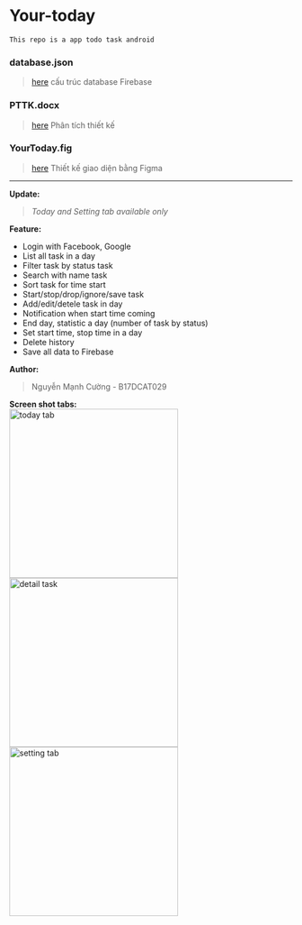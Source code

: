 # Your-today
`This repo is a app todo task android`

### database.json
> [here](database.json)
cấu trúc database Firebase
### PTTK.docx
> [here](PTTK.docx)
Phân tích thiết kế 
### YourToday.fig
> [here](Your%20Today.fig)
Thiết kế giao diện bằng Figma

----------------------------------------------
**Update:** <br>
> *Today and Setting tab available only*

**Feature:**
- Login with Facebook, Google
- List all task in a day
- Filter task by status task
- Search with name task
- Sort task for time start
- Start/stop/drop/ignore/save task 
- Add/edit/detele task in day
- Notification when start time coming
- End day, statistic a day (number of task by status)
- Set start time, stop time in a day
- Delete history
- Save all data to Firebase

**Author:** <br>
> Nguyễn Mạnh Cường - B17DCAT029

**Screen shot tabs:**<br>
<img src="https://user-images.githubusercontent.com/57400150/121445476-b94f9580-c9bb-11eb-812a-c6fc23ffa867.png" alt="today tab" width="300"/>
<img src="https://user-images.githubusercontent.com/57400150/121446341-81495200-c9bd-11eb-8c6b-81738bde3f3f.png" alt="detail task" width="300"/>
<img src="https://user-images.githubusercontent.com/57400150/121445546-e2702600-c9bb-11eb-9a0e-70ec5f9df3b7.png" alt="setting tab" width="300"/>

